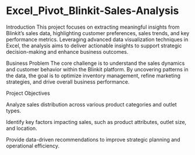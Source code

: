 # Excel_Pivot_Blinkit-Sales-Analysis

Introduction
This project focuses on extracting meaningful insights from Blinkit’s sales data, highlighting customer preferences, sales trends, and key performance metrics. Leveraging advanced data visualization techniques in Excel, the analysis aims to deliver actionable insights to support strategic decision-making and enhance business outcomes.

Business Problem
The core challenge is to understand the sales dynamics and customer behavior within the Blinkit platform. By uncovering patterns in the data, the goal is to optimize inventory management, refine marketing strategies, and drive overall business performance.

Project Objectives

Analyze sales distribution across various product categories and outlet types.

Identify key factors impacting sales, such as product attributes, outlet size, and location.

Provide data-driven recommendations to improve strategic planning and operational efficiency.
